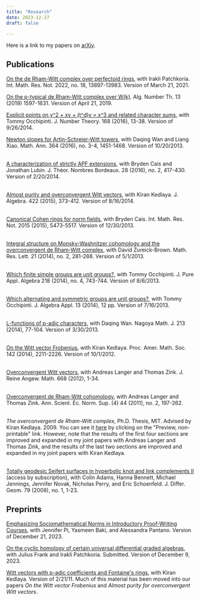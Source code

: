 ```yaml
---
title: "Research"
date: 2023-12-27
draft: false

---
```


Here is a link to my papers on [arXiv](http://arxiv.org/a/davis_c_2.html).

## Publications

[On the de Rham-Witt complex over perfectoid rings](../papers/dRW-Perfectoid.pdf), with Irakli Patchkoria.  Int. Math. Res. Not. 2022, no. 18, 13897-13983.  Version of March 21, 2021.

[ On the p-typical de Rham-Witt complex over W(k)](../papers/separatedDRW.pdf).  Alg. Number Th. 13 (2019) 1597-1631.  Version of April 21, 2019.

[Explicit points on y^2 + xy + (t^d)y = x^3 and related character sums](../papers/RationalGeneration.pdf), with Tommy Occhipinti.  J. Number Theory. 168 (2016), 13-38.  Version of 9/26/2014.

[ Newton slopes for Artin-Schreier-Witt towers](../papers/exponential.pdf), with Daqing Wan and Liang Xiao. Math. Ann. 364 (2016), no. 3-4, 1451-1468.  Version of 10/20/2013. <br> <br>

[A characterization of strictly APF extensions](../papers/APF.pdf), with Bryden Cais and Jonathan Lubin.  J. Th&eacute;or. Nombres Bordeaux. 28 (2016), no. 2, 417-430.  Version of 2/20/2014. <br> <br>

[ Almost purity and overconvergent Witt vectors](../papers/AlmostPurity-Over.pdf), with Kiran Kedlaya.  J. Algebra. 422 (2015), 373-412.  Version of 8/16/2014. <br> <br>

[Canonical Cohen rings for norm fields](../papers/Cohen.pdf), with Bryden Cais.  Int. Math. Res. Not. 2015 (2015), 5473-5517.  Version of 12/30/2013. <br> <br>

[ Integral structure on Monsky-Washnitzer cohomology and the overconvergent de Rham-Witt complex](../papers/Integral.pdf), with David Zureick-Brown.  Math. Res. Lett. 21 (2014), no. 2, 281-288.  Version of 5/1/2013.<br> <br>

[ Which finite simple groups are unit groups?](../papers/simple.pdf), with Tommy Occhipinti.  J. Pure Appl. Algebra 218 (2014), no. 4, 743-744.  Version of 8/6/2013.<br><br>

[ Which alternating and symmetric groups are unit groups?](../papers/units.pdf), with Tommy Occhipinti.  J. Algebra Appl. 13 (2014), 12 pp. Version of 7/16/2013.<br> <br>

[ L-functions of p-adic characters](../papers/padicChar.pdf), with Daqing Wan.  Nagoya Math. J. 213 (2014), 77-104.  Version of 3/30/2013. <br> <br>

[ On the Witt vector Frobenius](../papers/Frobenius.pdf), with Kiran Kedlaya. Proc. Amer. Math. Soc. 142 (2014), 2211-2226.  Version of 10/1/2012.<br> <br>

[ Overconvergent Witt vectors](../papers/OCW.pdf), with Andreas Langer and
Thomas Zink.  J. Reine Angew. Math. 668 (2012), 1-34.<br> <br>

[ Overconvergent de Rham-Witt cohomology](../papers/OdRW.pdf), with Andreas
Langer and Thomas Zink.
Ann. Scient. &Eacute;c. Norm. Sup. (4) 44 (2011), no. 2, 197-262.<br> <br>

<i> The overconvergent de Rham-Witt complex</i>, Ph.D. Thesis, MIT.  Advised by Kiran Kedlaya.  2009.  You can see it [here](http://dspace.mit.edu/handle/1721.1/50593) by clicking on the "Preview, non-printable" link.  However, note that the results of the first four sections are improved and expanded in my joint papers with Andreas Langer and Thomas Zink, and the results of the last two sections are improved and expanded in my joint papers with Kiran Kedlaya. <br> <br>

[Totally geodesic Seifert surfaces in hyperbolic knot and link
complements II](http://projecteuclid.org/DPubS?service=UI&version=1.0&verb=Display&handle=euclid.jdg/1207834655) (access by subscription), with Colin Adams, Hanna Bennett, Michael
Jennings, Jennifer Novak, Nicholas Perry, and Eric Schoenfeld.
J. Differ. Geom. 79 (2008), no. 1, 1-23.

## Preprints

[Emphasizing Sociomathematical Norms in Introductory Proof-Writing Courses](https://arxiv.org/abs/2312.14332), with Jennifer Pi, Yasmeen Baki, and Alessandra Pantano.  Version of December 21, 2023.

[On the cyclic homology of certain universal differential graded algebras](../papers/CyclicHom.pdf), with Julius Frank and Irakli Patchkoria.  Submitted.  Version of December 9, 2023.

[Witt vectors with p-adic coefficients and Fontaine's rings](../papers/padic.pdf), with Kiran Kedlaya. Version of 2/21/11. Much of this material has been moved into our papers *On the Witt vector Frobenius* and *Almost purity for overconvergent Witt vectors*.</span></p>